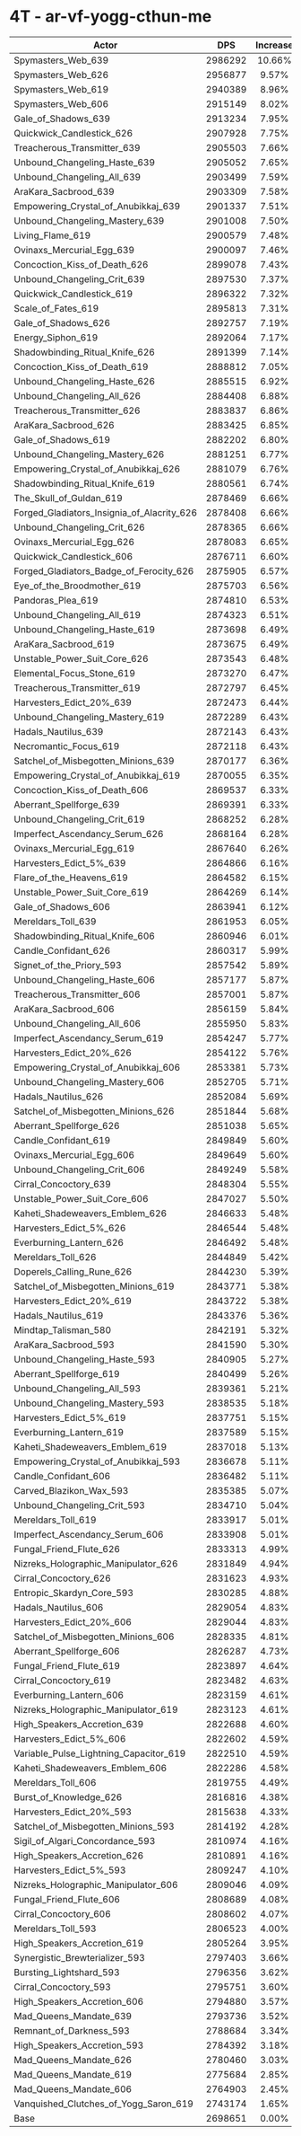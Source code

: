 # 4T - ar-vf-yogg-cthun-me
| Actor | DPS | Increase |
|---|:---:|:---:|
|Spymasters_Web_639|2986292|10.66%|
|Spymasters_Web_626|2956877|9.57%|
|Spymasters_Web_619|2940389|8.96%|
|Spymasters_Web_606|2915149|8.02%|
|Gale_of_Shadows_639|2913234|7.95%|
|Quickwick_Candlestick_626|2907928|7.75%|
|Treacherous_Transmitter_639|2905503|7.66%|
|Unbound_Changeling_Haste_639|2905052|7.65%|
|Unbound_Changeling_All_639|2903499|7.59%|
|AraKara_Sacbrood_639|2903309|7.58%|
|Empowering_Crystal_of_Anubikkaj_639|2901337|7.51%|
|Unbound_Changeling_Mastery_639|2901008|7.50%|
|Living_Flame_619|2900579|7.48%|
|Ovinaxs_Mercurial_Egg_639|2900097|7.46%|
|Concoction_Kiss_of_Death_626|2899078|7.43%|
|Unbound_Changeling_Crit_639|2897530|7.37%|
|Quickwick_Candlestick_619|2896322|7.32%|
|Scale_of_Fates_619|2895813|7.31%|
|Gale_of_Shadows_626|2892757|7.19%|
|Energy_Siphon_619|2892064|7.17%|
|Shadowbinding_Ritual_Knife_626|2891399|7.14%|
|Concoction_Kiss_of_Death_619|2888812|7.05%|
|Unbound_Changeling_Haste_626|2885515|6.92%|
|Unbound_Changeling_All_626|2884408|6.88%|
|Treacherous_Transmitter_626|2883837|6.86%|
|AraKara_Sacbrood_626|2883425|6.85%|
|Gale_of_Shadows_619|2882202|6.80%|
|Unbound_Changeling_Mastery_626|2881251|6.77%|
|Empowering_Crystal_of_Anubikkaj_626|2881079|6.76%|
|Shadowbinding_Ritual_Knife_619|2880561|6.74%|
|The_Skull_of_Guldan_619|2878469|6.66%|
|Forged_Gladiators_Insignia_of_Alacrity_626|2878408|6.66%|
|Unbound_Changeling_Crit_626|2878365|6.66%|
|Ovinaxs_Mercurial_Egg_626|2878083|6.65%|
|Quickwick_Candlestick_606|2876711|6.60%|
|Forged_Gladiators_Badge_of_Ferocity_626|2875905|6.57%|
|Eye_of_the_Broodmother_619|2875703|6.56%|
|Pandoras_Plea_619|2874810|6.53%|
|Unbound_Changeling_All_619|2874323|6.51%|
|Unbound_Changeling_Haste_619|2873698|6.49%|
|AraKara_Sacbrood_619|2873675|6.49%|
|Unstable_Power_Suit_Core_626|2873543|6.48%|
|Elemental_Focus_Stone_619|2873270|6.47%|
|Treacherous_Transmitter_619|2872797|6.45%|
|Harvesters_Edict_20%_639|2872473|6.44%|
|Unbound_Changeling_Mastery_619|2872289|6.43%|
|Hadals_Nautilus_639|2872143|6.43%|
|Necromantic_Focus_619|2872118|6.43%|
|Satchel_of_Misbegotten_Minions_639|2870177|6.36%|
|Empowering_Crystal_of_Anubikkaj_619|2870055|6.35%|
|Concoction_Kiss_of_Death_606|2869537|6.33%|
|Aberrant_Spellforge_639|2869391|6.33%|
|Unbound_Changeling_Crit_619|2868252|6.28%|
|Imperfect_Ascendancy_Serum_626|2868164|6.28%|
|Ovinaxs_Mercurial_Egg_619|2867640|6.26%|
|Harvesters_Edict_5%_639|2864866|6.16%|
|Flare_of_the_Heavens_619|2864582|6.15%|
|Unstable_Power_Suit_Core_619|2864269|6.14%|
|Gale_of_Shadows_606|2863941|6.12%|
|Mereldars_Toll_639|2861953|6.05%|
|Shadowbinding_Ritual_Knife_606|2860946|6.01%|
|Candle_Confidant_626|2860317|5.99%|
|Signet_of_the_Priory_593|2857542|5.89%|
|Unbound_Changeling_Haste_606|2857177|5.87%|
|Treacherous_Transmitter_606|2857001|5.87%|
|AraKara_Sacbrood_606|2856159|5.84%|
|Unbound_Changeling_All_606|2855950|5.83%|
|Imperfect_Ascendancy_Serum_619|2854247|5.77%|
|Harvesters_Edict_20%_626|2854122|5.76%|
|Empowering_Crystal_of_Anubikkaj_606|2853381|5.73%|
|Unbound_Changeling_Mastery_606|2852705|5.71%|
|Hadals_Nautilus_626|2852084|5.69%|
|Satchel_of_Misbegotten_Minions_626|2851844|5.68%|
|Aberrant_Spellforge_626|2851038|5.65%|
|Candle_Confidant_619|2849849|5.60%|
|Ovinaxs_Mercurial_Egg_606|2849649|5.60%|
|Unbound_Changeling_Crit_606|2849249|5.58%|
|Cirral_Concoctory_639|2848304|5.55%|
|Unstable_Power_Suit_Core_606|2847027|5.50%|
|Kaheti_Shadeweavers_Emblem_626|2846633|5.48%|
|Harvesters_Edict_5%_626|2846544|5.48%|
|Everburning_Lantern_626|2846492|5.48%|
|Mereldars_Toll_626|2844849|5.42%|
|Doperels_Calling_Rune_626|2844230|5.39%|
|Satchel_of_Misbegotten_Minions_619|2843771|5.38%|
|Harvesters_Edict_20%_619|2843722|5.38%|
|Hadals_Nautilus_619|2843376|5.36%|
|Mindtap_Talisman_580|2842191|5.32%|
|AraKara_Sacbrood_593|2841590|5.30%|
|Unbound_Changeling_Haste_593|2840905|5.27%|
|Aberrant_Spellforge_619|2840499|5.26%|
|Unbound_Changeling_All_593|2839361|5.21%|
|Unbound_Changeling_Mastery_593|2838535|5.18%|
|Harvesters_Edict_5%_619|2837751|5.15%|
|Everburning_Lantern_619|2837589|5.15%|
|Kaheti_Shadeweavers_Emblem_619|2837018|5.13%|
|Empowering_Crystal_of_Anubikkaj_593|2836678|5.11%|
|Candle_Confidant_606|2836482|5.11%|
|Carved_Blazikon_Wax_593|2835385|5.07%|
|Unbound_Changeling_Crit_593|2834710|5.04%|
|Mereldars_Toll_619|2833917|5.01%|
|Imperfect_Ascendancy_Serum_606|2833908|5.01%|
|Fungal_Friend_Flute_626|2833313|4.99%|
|Nizreks_Holographic_Manipulator_626|2831849|4.94%|
|Cirral_Concoctory_626|2831623|4.93%|
|Entropic_Skardyn_Core_593|2830285|4.88%|
|Hadals_Nautilus_606|2829054|4.83%|
|Harvesters_Edict_20%_606|2829044|4.83%|
|Satchel_of_Misbegotten_Minions_606|2828335|4.81%|
|Aberrant_Spellforge_606|2826287|4.73%|
|Fungal_Friend_Flute_619|2823897|4.64%|
|Cirral_Concoctory_619|2823482|4.63%|
|Everburning_Lantern_606|2823159|4.61%|
|Nizreks_Holographic_Manipulator_619|2823123|4.61%|
|High_Speakers_Accretion_639|2822688|4.60%|
|Harvesters_Edict_5%_606|2822602|4.59%|
|Variable_Pulse_Lightning_Capacitor_619|2822510|4.59%|
|Kaheti_Shadeweavers_Emblem_606|2822286|4.58%|
|Mereldars_Toll_606|2819755|4.49%|
|Burst_of_Knowledge_626|2816816|4.38%|
|Harvesters_Edict_20%_593|2815638|4.33%|
|Satchel_of_Misbegotten_Minions_593|2814192|4.28%|
|Sigil_of_Algari_Concordance_593|2810974|4.16%|
|High_Speakers_Accretion_626|2810891|4.16%|
|Harvesters_Edict_5%_593|2809247|4.10%|
|Nizreks_Holographic_Manipulator_606|2809046|4.09%|
|Fungal_Friend_Flute_606|2808689|4.08%|
|Cirral_Concoctory_606|2808602|4.07%|
|Mereldars_Toll_593|2806523|4.00%|
|High_Speakers_Accretion_619|2805264|3.95%|
|Synergistic_Brewterializer_593|2797403|3.66%|
|Bursting_Lightshard_593|2796356|3.62%|
|Cirral_Concoctory_593|2795751|3.60%|
|High_Speakers_Accretion_606|2794880|3.57%|
|Mad_Queens_Mandate_639|2793736|3.52%|
|Remnant_of_Darkness_593|2788684|3.34%|
|High_Speakers_Accretion_593|2784392|3.18%|
|Mad_Queens_Mandate_626|2780460|3.03%|
|Mad_Queens_Mandate_619|2775684|2.85%|
|Mad_Queens_Mandate_606|2764903|2.45%|
|Vanquished_Clutches_of_Yogg_Saron_619|2743174|1.65%|
|Base|2698651|0.00%|
